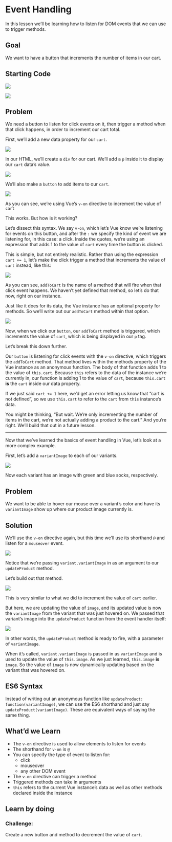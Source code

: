 # Event Handling

In this lesson we’ll be learning how to listen for DOM events that we can use to trigger methods.


## Goal

We want to have a button that increments the number of items in our cart.


## Starting Code
![](https://firebasestorage.googleapis.com/v0/b/vue-mastery.appspot.com/o/flamelink%2Fmedia%2F1578365514968_0.png?alt=media&token=92c912ef-8d69-4141-b35a-de9dbc2b1270)

![](https://firebasestorage.googleapis.com/v0/b/vue-mastery.appspot.com/o/flamelink%2Fmedia%2F1578365514969_1.png?alt=media&token=950fb8e1-4e5e-4535-b858-29c13a3e8109)

## Problem

We need a button to listen for click events on it, then trigger a method when that click happens, in order to increment our cart total.

First, we’ll add a new data property for our `cart`.


![](https://firebasestorage.googleapis.com/v0/b/vue-mastery.appspot.com/o/flamelink%2Fmedia%2F1578365523381_2.png?alt=media&token=21ce79db-a74e-4671-8402-bf90768e9653)


In our HTML, we’ll create a `div` for our cart. We’ll add a `p` inside it to display our `cart` data’s value. 

![](https://firebasestorage.googleapis.com/v0/b/vue-mastery.appspot.com/o/flamelink%2Fmedia%2F1578365528394_3.png?alt=media&token=511ca532-b320-4e4b-8564-ea86bc7bbae4)


We’ll also make a `button` to add items to our `cart`. 


![](https://firebasestorage.googleapis.com/v0/b/vue-mastery.appspot.com/o/flamelink%2Fmedia%2F1578365528395_4.png?alt=media&token=301cc888-cbca-4afc-b97b-08a9eb630c8f)


As you can see, we’re using Vue’s `v-on` directive to increment the value of `cart`

This works. But how is it working?

Let’s dissect this syntax. We say `v-on`, which let’s Vue know we’re listening for events on this button, and after the `:` we specify the kind of event we are listening for, in this case: a click. Inside the quotes, we’re using an expression that adds 1 to the value of `cart` every time the button is clicked. 

This is simple, but not entirely realistic. Rather than using the expression `cart += 1`, let’s make the click trigger a method that increments the value of `cart` instead, like this:

![](https://firebasestorage.googleapis.com/v0/b/vue-mastery.appspot.com/o/flamelink%2Fmedia%2F1578365531725_5.png?alt=media&token=029a5801-78b8-4035-af45-f39fea9aa53e)


As you can see, `addToCart` is the name of a method that will fire when that click event happens. We haven’t yet defined that method, so let’s do that now, right on our instance. 

Just like it does for its data, the Vue instance has an optional property for methods. So we’ll write out our `addToCart` method within that option.


![](https://firebasestorage.googleapis.com/v0/b/vue-mastery.appspot.com/o/flamelink%2Fmedia%2F1578365533891_6.png?alt=media&token=225690f0-38f5-49e7-a3b0-8cfa9fc3ba93)

Now, when we click our `button`, our `addToCart` method is triggered, which increments the value of `cart`, which is being displayed in our `p` tag.

Let’s break this down further. 

Our `button` is listening for click events with the `v-on` directive, which triggers the `addToCart` method. That method lives within the methods property of the Vue instance as an anonymous function. The body of that function adds 1 to the value of `this.cart`. Because `this` refers to the data of the instance we’re currently in, our function is adding 1 to the value of `cart`, because `this.cart` **is** the `cart` inside our data property.

If we just said `cart += 1` here, we’d get an error letting us know that “cart is not defined”, so we use `this.cart` to refer to the `cart` from `this` instance’s data.

You might be thinking, “But wait. We’re only incrementing the number of items in the cart, we’re not actually adding a product to the cart.” And you’re right. We’ll build that out in a future lesson.


----------

Now that we’ve learned the basics of event handling in Vue, let’s look at a more complex example.

First, let’s add a `variantImage` to each of our variants.

![](https://firebasestorage.googleapis.com/v0/b/vue-mastery.appspot.com/o/flamelink%2Fmedia%2F1578365535927_7.png?alt=media&token=79a96104-7e52-4f57-ba46-a74b27c30209)


Now each variant has an image with green and blue socks, respectively.


## Problem

We want to be able to hover our mouse over a variant’s color and have its `variantImage` show up where our product image currently is.


## Solution

We’ll use the `v-on` directive again, but this time we’ll use its shorthand `@` and listen for a `mouseover` event.

![](https://firebasestorage.googleapis.com/v0/b/vue-mastery.appspot.com/o/flamelink%2Fmedia%2F1578365538442_8.png?alt=media&token=60751860-1451-4dcd-ad60-725af11ea42c)


Notice that we’re passing `variant.variantImage` in as an argument to our  `updateProduct` method.

Let’s build out that method.

![](https://firebasestorage.googleapis.com/v0/b/vue-mastery.appspot.com/o/flamelink%2Fmedia%2F1578365541208_9.png?alt=media&token=32931119-4910-4e0e-a58d-b2f3311765b7)

This is very similar to what we did to increment the value of `cart` earlier. 

But here, we are updating the value of `image`, and its updated value is now the `variantImage` from the variant that was just hovered on. We passed that variant’s image into the `updateProduct` function from the event handler itself:

![](https://firebasestorage.googleapis.com/v0/b/vue-mastery.appspot.com/o/flamelink%2Fmedia%2F1578365543507_10.png?alt=media&token=0c0b1b5e-8667-4560-b544-6e3f695b7357)


In other words, the `updateProduct` method is ready to fire, with a parameter of  `variantImage`. 

When it’s called, `variant.variantImage` is passed in as `variantImage` and is used to update the value of `this.image`. As we just learned, `this.image` **is** `image`. So the value of `image` is now dynamically updating based on the variant that was hovered on.

## ES6 Syntax

Instead of writing out an anonymous function like `updateProduct: function(variantImage)`, we can use the ES6 shorthand and just say `updateProduct(variantImage)`. These are equivalent ways of saying the same thing.


## What’d we Learn
- The `v-on` directive is used to allow elements to listen for events
- The shorthand for `v-on` is `@`
- You can specify the type of event to listen for:
  - click
  - mouseover
  - any other DOM event
- The `v-on` directive can trigger a method
- Triggered methods can take in arguments
- `this` refers to the current Vue instance’s data as well as other methods declared inside the instance


## Learn by doing

### Challenge: 
Create a new button and method to decrement the value of `cart`.
